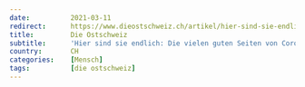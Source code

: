 ```yaml
---
date:          2021-03-11
redirect:      https://www.dieostschweiz.ch/artikel/hier-sind-sie-endlich-die-vielen-guten-seiten-von-corona-bGaEKz5
title:         Die Ostschweiz
subtitle:      'Hier sind sie endlich: Die vielen guten Seiten von Corona'
country:       CH
categories:    [Mensch]
tags:          [die ostschweiz]
---
```

